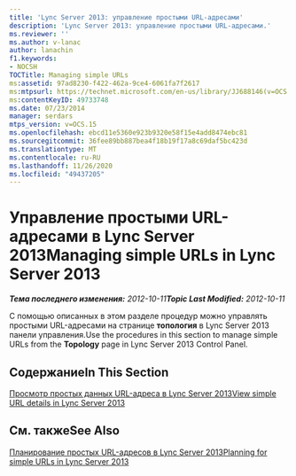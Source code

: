 ```yaml
---
title: 'Lync Server 2013: управление простыми URL-адресами'
description: 'Lync Server 2013: управление простыми URL-адресами.'
ms.reviewer: ''
ms.author: v-lanac
author: lanachin
f1.keywords:
- NOCSH
TOCTitle: Managing simple URLs
ms:assetid: 97ad8230-f422-462a-9ce4-6061fa7f2617
ms:mtpsurl: https://technet.microsoft.com/en-us/library/JJ688146(v=OCS.15)
ms:contentKeyID: 49733748
ms.date: 07/23/2014
manager: serdars
mtps_version: v=OCS.15
ms.openlocfilehash: ebcd11e5360e923b9320e58f15e4add8474ebc81
ms.sourcegitcommit: 36fee89bb887bea4f18b19f17a8c69daf5bc423d
ms.translationtype: MT
ms.contentlocale: ru-RU
ms.lasthandoff: 11/26/2020
ms.locfileid: "49437205"
---
```

# <a name="managing-simple-urls-in-lync-server-2013"></a><span data-ttu-id="8667c-103">Управление простыми URL-адресами в Lync Server 2013</span><span class="sxs-lookup"><span data-stu-id="8667c-103">Managing simple URLs in Lync Server 2013</span></span>

<div data-xmlns="http://www.w3.org/1999/xhtml">

<div class="topic" data-xmlns="http://www.w3.org/1999/xhtml" data-msxsl="urn:schemas-microsoft-com:xslt" data-cs="https://msdn.microsoft.com/">

<div data-asp="https://msdn2.microsoft.com/asp">



</div>

<div id="mainSection">

<div id="mainBody"><span data-ttu-id="8667c-104">

<span> </span></span><span class="sxs-lookup"><span data-stu-id="8667c-104">

<span> </span></span></span>

<span data-ttu-id="8667c-105">_**Тема последнего изменения:** 2012-10-11_</span><span class="sxs-lookup"><span data-stu-id="8667c-105">_**Topic Last Modified:** 2012-10-11_</span></span>

<span data-ttu-id="8667c-106">С помощью описанных в этом разделе процедур можно управлять простыми URL-адресами на странице **топология** в Lync Server 2013 панели управления.</span><span class="sxs-lookup"><span data-stu-id="8667c-106">Use the procedures in this section to manage simple URLs from the **Topology** page in Lync Server 2013 Control Panel.</span></span>

<div>

## <a name="in-this-section"></a><span data-ttu-id="8667c-107">Содержание</span><span class="sxs-lookup"><span data-stu-id="8667c-107">In This Section</span></span>

[<span data-ttu-id="8667c-108">Просмотр простых данных URL-адреса в Lync Server 2013</span><span class="sxs-lookup"><span data-stu-id="8667c-108">View simple URL details in Lync Server 2013</span></span>](lync-server-2013-view-simple-url-details.md)

</div>

<div>

## <a name="see-also"></a><span data-ttu-id="8667c-109">См. также</span><span class="sxs-lookup"><span data-stu-id="8667c-109">See Also</span></span>


[<span data-ttu-id="8667c-110">Планирование простых URL-адресов в Lync Server 2013</span><span class="sxs-lookup"><span data-stu-id="8667c-110">Planning for simple URLs in Lync Server 2013</span></span>](lync-server-2013-planning-for-simple-urls.md)  
  

<span data-ttu-id="8667c-111"></div>

</div>

<span> </span>

</div>

</div>

</span><span class="sxs-lookup"><span data-stu-id="8667c-111"></div>

</div>

<span> </span>

</div>

</div>

</span></span></div>

